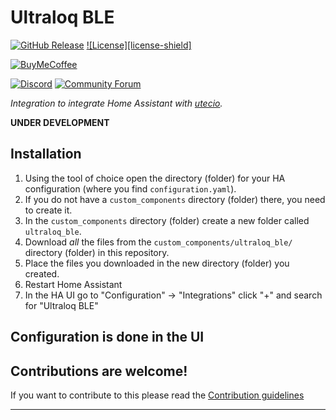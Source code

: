 # Ultraloq BLE

[![GitHub Release][releases-shield]][releases]
[![License][license-shield]](LICENSE)

[![BuyMeCoffee][buymecoffeebadge]][buymecoffee]

[![Discord][discord-shield]][discord]
[![Community Forum][forum-shield]][forum]

_Integration to integrate Home Assistant with [utecio][utecio]._

**UNDER DEVELOPMENT**

<!-- Platform | Description
-- | --
`binary_sensor` | Show something `True` or `False`.
`sensor` | Show info from blueprint API.
`switch` | Switch something `True` or `False`. -->

## Installation

1. Using the tool of choice open the directory (folder) for your HA configuration (where you find `configuration.yaml`).
1. If you do not have a `custom_components` directory (folder) there, you need to create it.
1. In the `custom_components` directory (folder) create a new folder called `ultraloq_ble`.
1. Download _all_ the files from the `custom_components/ultraloq_ble/` directory (folder) in this repository.
1. Place the files you downloaded in the new directory (folder) you created.
1. Restart Home Assistant
1. In the HA UI go to "Configuration" -> "Integrations" click "+" and search for "Ultraloq BLE"

## Configuration is done in the UI

<!---->

## Contributions are welcome!

If you want to contribute to this please read the [Contribution guidelines](CONTRIBUTING.md)

***

[utecio]: https://github.com/maeneak/utecio
[buymecoffee]: https://www.buymeacoffee.com/maeneak
[buymecoffeebadge]: https://img.shields.io/badge/buy%20me%20a%20coffee-donate-yellow.svg?style=for-the-badge
[discord]: https://discord.com/channels/1128393891788361919/1128393892295876640
[discord-shield]: https://img.shields.io/discord/330944238910963714.svg?style=for-the-badge
[exampleimg]: example.png
[forum-shield]: https://img.shields.io/badge/community-forum-brightgreen.svg?style=for-the-badge
[forum]: https://community.home-assistant.io/
[releases-shield]: https://img.shields.io/github/release/ludeeus/integration_blueprint.svg?style=for-the-badge
[releases]: https://github.com/maeneak/utecio-ha/releases
